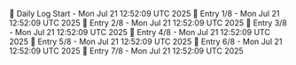 📅 Daily Log Start - Mon Jul 21 12:52:09 UTC 2025
📌 Entry 1/8 - Mon Jul 21 12:52:09 UTC 2025
📌 Entry 2/8 - Mon Jul 21 12:52:09 UTC 2025
📌 Entry 3/8 - Mon Jul 21 12:52:09 UTC 2025
📌 Entry 4/8 - Mon Jul 21 12:52:09 UTC 2025
📌 Entry 5/8 - Mon Jul 21 12:52:09 UTC 2025
📌 Entry 6/8 - Mon Jul 21 12:52:09 UTC 2025
📌 Entry 7/8 - Mon Jul 21 12:52:09 UTC 2025
